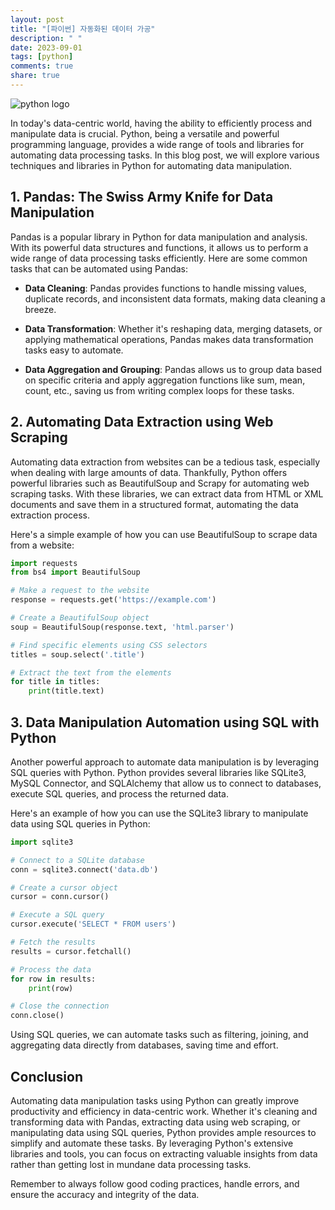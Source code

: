 ```yaml
---
layout: post
title: "[파이썬] 자동화된 데이터 가공"
description: " "
date: 2023-09-01
tags: [python]
comments: true
share: true
---
```


![python logo](https://www.python.org/static/community_logos/python-logo.png)

In today's data-centric world, having the ability to efficiently process and manipulate data is crucial. Python, being a versatile and powerful programming language, provides a wide range of tools and libraries for automating data processing tasks. In this blog post, we will explore various techniques and libraries in Python for automating data manipulation.

## 1. Pandas: The Swiss Army Knife for Data Manipulation

Pandas is a popular library in Python for data manipulation and analysis. With its powerful data structures and functions, it allows us to perform a wide range of data processing tasks efficiently. Here are some common tasks that can be automated using Pandas:

- **Data Cleaning**: Pandas provides functions to handle missing values, duplicate records, and inconsistent data formats, making data cleaning a breeze.

- **Data Transformation**: Whether it's reshaping data, merging datasets, or applying mathematical operations, Pandas makes data transformation tasks easy to automate.

- **Data Aggregation and Grouping**: Pandas allows us to group data based on specific criteria and apply aggregation functions like sum, mean, count, etc., saving us from writing complex loops for these tasks.

## 2. Automating Data Extraction using Web Scraping

Automating data extraction from websites can be a tedious task, especially when dealing with large amounts of data. Thankfully, Python offers powerful libraries such as BeautifulSoup and Scrapy for automating web scraping tasks. With these libraries, we can extract data from HTML or XML documents and save them in a structured format, automating the data extraction process.

Here's a simple example of how you can use BeautifulSoup to scrape data from a website:

```python
import requests
from bs4 import BeautifulSoup

# Make a request to the website
response = requests.get('https://example.com')

# Create a BeautifulSoup object
soup = BeautifulSoup(response.text, 'html.parser')

# Find specific elements using CSS selectors
titles = soup.select('.title')

# Extract the text from the elements
for title in titles:
    print(title.text)
```

## 3. Data Manipulation Automation using SQL with Python

Another powerful approach to automate data manipulation is by leveraging SQL queries with Python. Python provides several libraries like SQLite3, MySQL Connector, and SQLAlchemy that allow us to connect to databases, execute SQL queries, and process the returned data.

Here's an example of how you can use the SQLite3 library to manipulate data using SQL queries in Python:

```python
import sqlite3

# Connect to a SQLite database
conn = sqlite3.connect('data.db')

# Create a cursor object
cursor = conn.cursor()

# Execute a SQL query
cursor.execute('SELECT * FROM users')

# Fetch the results
results = cursor.fetchall()

# Process the data
for row in results:
    print(row)

# Close the connection
conn.close()
```

Using SQL queries, we can automate tasks such as filtering, joining, and aggregating data directly from databases, saving time and effort.

## Conclusion

Automating data manipulation tasks using Python can greatly improve productivity and efficiency in data-centric work. Whether it's cleaning and transforming data with Pandas, extracting data using web scraping, or manipulating data using SQL queries, Python provides ample resources to simplify and automate these tasks. By leveraging Python's extensive libraries and tools, you can focus on extracting valuable insights from data rather than getting lost in mundane data processing tasks.

Remember to always follow good coding practices, handle errors, and ensure the accuracy and integrity of the data.